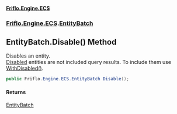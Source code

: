 #### [Friflo.Engine.ECS](index.md#'index')
### [Friflo.Engine.ECS](Friflo.Engine.ECS.md#'Friflo.Engine.ECS').[EntityBatch](EntityBatch.md#'Friflo.Engine.ECS.EntityBatch')

## EntityBatch.Disable() Method

Disables an entity.<br/>[Disabled](Disabled.md#'Friflo.Engine.ECS.Disabled') entities are not included query results.
To include them use [WithDisabled()](ArchetypeQuery.WithDisabled().md#'Friflo.Engine.ECS.ArchetypeQuery.WithDisabled()').

```csharp
public Friflo.Engine.ECS.EntityBatch Disable();
```

#### Returns
[EntityBatch](EntityBatch.md#'Friflo.Engine.ECS.EntityBatch')